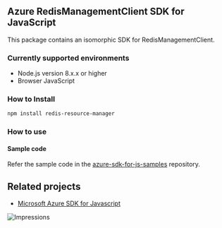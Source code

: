 ## Azure RedisManagementClient SDK for JavaScript

This package contains an isomorphic SDK for RedisManagementClient.

### Currently supported environments

- Node.js version 8.x.x or higher
- Browser JavaScript

### How to Install

```bash
npm install redis-resource-manager
```

### How to use

#### Sample code

Refer the sample code in the [azure-sdk-for-js-samples](https://github.com/Azure/azure-sdk-for-js-samples) repository.

## Related projects

- [Microsoft Azure SDK for Javascript](https://github.com/Azure/azure-sdk-for-js)


![Impressions](https://azure-sdk-impressions.azurewebsites.net/api/impressions/azure-sdk-for-js%2Fsdk%2Fcdn%2Farm-cdn%2FREADME.png)